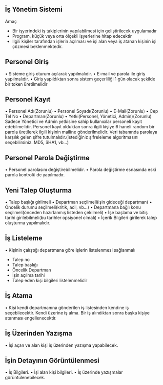 ## İş Yönetim Sistemi
Amaç
-	Bir işyerindeki iş takiplerinin yapılabilmesi için geliştirilecek uygulamadır
-	Program, küçük veya orta ölçekli işyerlerine hitap edecektir
-	İlgili kişiler tarafından işlerin açılması ve işi alan veya iş atanan kişinin işi çözmesi beklenmektedir.

## Personel Giriş
•	Sisteme giriş oturum açılarak yapılmalıdır.
•	E-mail ve parola ile giriş yapılmalıdır.
•	Giriş yapıldıktan sonra sistem geçerliliği 1 gün olacak şekilde bir token üretilmelidir

## Personel Kayıt
•	Personel Adı(Zorunlu)
•	Personel Soyadı(Zorunlu)
•	E-Mail(Zorunlu)
•	Cep Tel No
•	Departman(Zorunlu)
•	Yetki(Personel, Yönetici, Admin)(Zorunlu)
Sadece Yönetici ve Admin yetkisine sahip kullanıcılar personeli kayıt edebilmelidir.
Personel kayıt olduktan sonra ilgili kişiye 6 haneli random bir parola üretilerek ilgili kişinin mailine gönderilmelidir. Veri tabanında parolaya karşılık gelen şifre tutulmalıdır.(istediğiniz şifreleleme algoritmasını seçebilirsiniz. MD5, SHA1, vb…)

## Personel Parola Değiştirme
•	Personel parolasını değiştirebilmelidir.
•	Parola değiştirme esnasında eski parola kontrolü de yapılmadır.

## Yeni Talep Oluşturma

•	Talep başlığı girilmeli
•	Departman seçilmeli(işin gideceği departman)
•	Öncelik durumu seçilmeli(kritik, acil, vb…)
•	Departmana bağlı konu seçilmeli(önceden hazırlanmış listeden çekilmeli)
•	İşe başlama ve bitiş tarihi girilebilmeli(bu tarihler opsiyonel olmalı)
•	İçerik
Bilgileri girilerek talep oluşturma yapılmalıdır.

##	İş Listeleme
•	Kişinin çalıştığı departmana göre işlerin listelenmesi sağlanmalı
-	Talep no
-	Talep başlığı
-	Öncelik Departman
-	İşin açılma tarihi
-	Talep eden kişi bilgileri listelenmelidir

## İş Atama
•	Kişi kendi departmanına gönderilen iş listesinden kendine iş seçebilecektir. Kendi üzerine iş alma. Bir iş alındıktan sonra başka kişiye atanması engellenecektir.

##	İş Üzerinden Yazışma
•	İşi açan ve alan kişi iş üzerinden yazışma yapabilecek.

##	İşin Detayının Görüntülenmesi
•	İş Bilgileri.
•	İşi alan kişi bilgileri.
•	İş üzerinde yazışmalar görüntülenebilecek.
